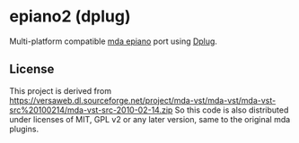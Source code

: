 # epiano2 (dplug)

Multi-platform compatible [mda epiano](http://mda.smartelectronix.com/synths.htm)
port using [Dplug](https://github.com/AuburnSounds/Dplug).

## License

This project is derived from
https://versaweb.dl.sourceforge.net/project/mda-vst/mda-vst/mda-vst-src%20100214/mda-vst-src-2010-02-14.zip
So this code is also distributed under licenses of MIT, GPL v2 or any later version,
same to the original mda plugins.
